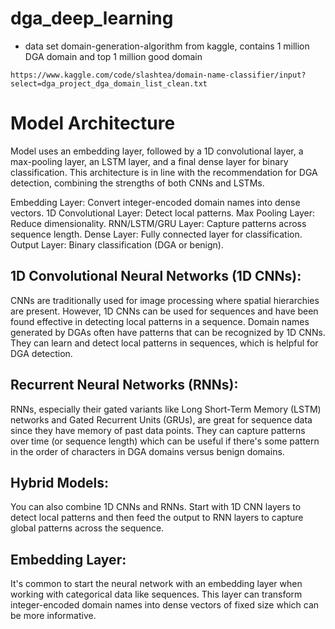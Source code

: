# dga_deep_learning

- data set 
domain-generation-algorithm from kaggle, contains 1 million DGA domain and top 1 million good domain

`https://www.kaggle.com/code/slashtea/domain-name-classifier/input?select=dga_project_dga_domain_list_clean.txt`

# Model Architecture 

Model uses an embedding layer, followed by a 1D convolutional layer, a max-pooling layer, an LSTM layer, and a final dense layer for binary classification. This architecture is in line with the recommendation for DGA detection, combining the strengths of both CNNs and LSTMs.

Embedding Layer: Convert integer-encoded domain names into dense vectors.
1D Convolutional Layer: Detect local patterns.
Max Pooling Layer: Reduce dimensionality.
RNN/LSTM/GRU Layer: Capture patterns across sequence length.
Dense Layer: Fully connected layer for classification.
Output Layer: Binary classification (DGA or benign).


## 1D Convolutional Neural Networks (1D CNNs):
CNNs are traditionally used for image processing where spatial hierarchies are present. However, 1D CNNs can be used for sequences and have been found effective in detecting local patterns in a sequence. Domain names generated by DGAs often have patterns that can be recognized by 1D CNNs.
They can learn and detect local patterns in sequences, which is helpful for DGA detection.
## Recurrent Neural Networks (RNNs):
RNNs, especially their gated variants like Long Short-Term Memory (LSTM) networks and Gated Recurrent Units (GRUs), are great for sequence data since they have memory of past data points.
They can capture patterns over time (or sequence length) which can be useful if there's some pattern in the order of characters in DGA domains versus benign domains.
## Hybrid Models:
You can also combine 1D CNNs and RNNs. Start with 1D CNN layers to detect local patterns and then feed the output to RNN layers to capture global patterns across the sequence.
## Embedding Layer:  
It's common to start the neural network with an embedding layer when working with categorical data like sequences. This layer can transform integer-encoded domain names into dense vectors of fixed size which can be more informative.
